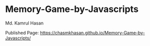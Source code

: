 # Memory-Game-by-Javascripts

Md. Kamrul Hasan

Published Page: https://chasmkhasan.github.io/Memory-Game-by-Javascripts/
